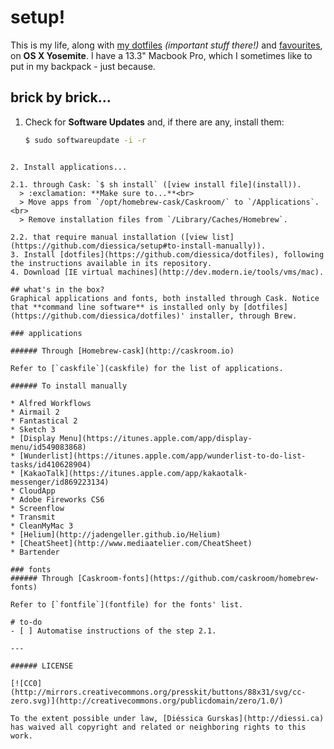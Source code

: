 # setup!
This is my life, along with [my dotfiles](https://github.com/diessica/dotfiles) *(important stuff there!)* and [favourites](https://github.com/diessica/favourites), on **OS X Yosemite**. I have a 13.3" Macbook Pro, which I sometimes like to put in my backpack - just because.


## brick by brick...
1. Check for **Software Updates** and, if there are any, install them: <br>
   ```bash
   $ sudo softwareupdate -i -r
  ```

2. Install applications...

  2.1. through Cask: `$ sh install` ([view install file](install)).
    > :exclamation: **Make sure to...**<br>
    > Move apps from `/opt/homebrew-cask/Caskroom/` to `/Applications`.<br>
    > Remove installation files from `/Library/Caches/Homebrew`.

  2.2. that require manual installation ([view list](https://github.com/diessica/setup#to-install-manually)).
3. Install [dotfiles](https://github.com/diessica/dotfiles), following the instructions available in its repository.
4. Download [IE virtual machines](http://dev.modern.ie/tools/vms/mac).

## what's in the box?
Graphical applications and fonts, both installed through Cask. Notice that **command line software** is installed only by [dotfiles](https://github.com/diessica/dotfiles)' installer, through Brew.

### applications

###### Through [Homebrew-cask](http://caskroom.io)

Refer to [`caskfile`](caskfile) for the list of applications.

###### To install manually

* Alfred Workflows
* Airmail 2
* Fantastical 2
* Sketch 3
* [Display Menu](https://itunes.apple.com/app/display-menu/id549083868)
* [Wunderlist](https://itunes.apple.com/app/wunderlist-to-do-list-tasks/id410628904)
* [KakaoTalk](https://itunes.apple.com/app/kakaotalk-messenger/id869223134)
* CloudApp
* Adobe Fireworks CS6
* Screenflow
* Transmit
* CleanMyMac 3
* [Helium](http://jadengeller.github.io/Helium)
* [CheatSheet](http://www.mediaatelier.com/CheatSheet)
* Bartender

### fonts
###### Through [Caskroom-fonts](https://github.com/caskroom/homebrew-fonts)

Refer to [`fontfile`](fontfile) for the fonts' list.

# to-do
- [ ] Automatise instructions of the step 2.1.

---

###### LICENSE

[![CC0](http://mirrors.creativecommons.org/presskit/buttons/88x31/svg/cc-zero.svg)](http://creativecommons.org/publicdomain/zero/1.0/)

To the extent possible under law, [Diéssica Gurskas](http://diessi.ca) has waived all copyright and related or neighboring rights to this work.
